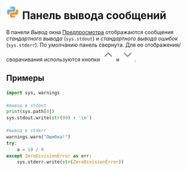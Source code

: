 # ![](../../../images/icons/components/python_default.svg) Панель вывода сообщений

В панели *Вывод* окна [Предпросмотра](../../../visualization/preview/preview.md) отображаются сообщения *cтандартного вывода* (`sys.stdout`) и *cтандартного вывода ошибок* (`sys.stderr`).
По умолчанию панель свернута. Для ее отображения/сворачивания используются кнопки ![ ](../../../images/icons/toolbar-controls/up_default.svg) и ![ ](../../../images/icons/toolbar-controls/down_default.svg).

## Примеры

```python
import sys, warnings

#вывод в stdout
print(sys.path[0])
sys.stdout.write(str(99) + '\n')

#вывод в stderr
warnings.warn("Ошибка!")
try:
    а = 10 / 0
except ZeroDivisionError as err:
    sys.stderr.write(str(ZeroDivisionError))

```